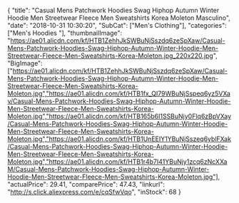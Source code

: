 {
	"title": "Casual Mens Patchwork Hoodies Swag Hiphop Autumn Winter Hoodie Men Streetwear Fleece Men Sweatshirts Korea Moleton Masculino",
	"date": "2018-10-31 10:30:20",
	"SubCat": ["Men's Clothing"],
	"categories": ["Men's Hoodies "],
	"thumbnailImage": "https://ae01.alicdn.com/kf/HTB1ZehhJkSWBuNjSszdq6zeSpXaw/Casual-Mens-Patchwork-Hoodies-Swag-Hiphop-Autumn-Winter-Hoodie-Men-Streetwear-Fleece-Men-Sweatshirts-Korea-Moleton.jpg_220x220.jpg",
	"BigImage": ["https://ae01.alicdn.com/kf/HTB1ZehhJkSWBuNjSszdq6zeSpXaw/Casual-Mens-Patchwork-Hoodies-Swag-Hiphop-Autumn-Winter-Hoodie-Men-Streetwear-Fleece-Men-Sweatshirts-Korea-Moleton.jpg","https://ae01.alicdn.com/kf/HTB1fx_QI79WBuNjSspeq6yz5VXav/Casual-Mens-Patchwork-Hoodies-Swag-Hiphop-Autumn-Winter-Hoodie-Men-Streetwear-Fleece-Men-Sweatshirts-Korea-Moleton.jpg","https://ae01.alicdn.com/kf/HTB165b6I1SSBuNjy0Flq6zBpVXay/Casual-Mens-Patchwork-Hoodies-Swag-Hiphop-Autumn-Winter-Hoodie-Men-Streetwear-Fleece-Men-Sweatshirts-Korea-Moleton.jpg","https://ae01.alicdn.com/kf/HTB1UnEEIY1YBuNjSszeq6yblFXak/Casual-Mens-Patchwork-Hoodies-Swag-Hiphop-Autumn-Winter-Hoodie-Men-Streetwear-Fleece-Men-Sweatshirts-Korea-Moleton.jpg","https://ae01.alicdn.com/kf/HTB1r4b7I41YBuNjy1zcq6zNcXXaM/Casual-Mens-Patchwork-Hoodies-Swag-Hiphop-Autumn-Winter-Hoodie-Men-Streetwear-Fleece-Men-Sweatshirts-Korea-Moleton.jpg"],
	"actualPrice": 29.41,
	"comparePrice": 47.43,
	"linkurl": "http://s.click.aliexpress.com/e/cqSfwVqo",
	"inStock": 68
}
